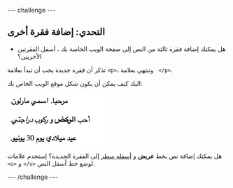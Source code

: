 \--- challenge \---

## التحدي: إضافة فقرة أخرى

- هل يمكنك إضافة فقرة ثالثة من النص إلى صفحة الويب الخاصة بك ، أسفل الفقرتين الأخريين؟

تذكر أن فقرة جديدة يجب أن تبدأ بعلامة `<p>`، وتنتهي بعلامة ` </p>`.

اليك كيف يمكن أن يكون شكل موقع الويب الخاص بك:

![لقطة الشاشة](images/birthday-paragraph.png)

هل يمكنك إضافة نص بخط **عريض** و <u>أسفله سطر</u> إلى الفقرة الجديدة؟ إستخدم علامات `<u>` و `</u>` لوضع خط أسفل النص.

\--- /challenge \---